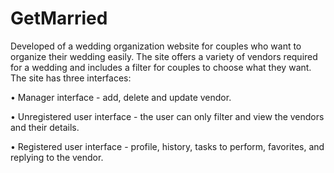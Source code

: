# GetMarried
Developed of a wedding organization website for couples who want to organize their wedding easily.
The site offers a variety of vendors required for a wedding and includes a filter for couples to choose what they want. 
The site has three interfaces:

• Manager interface - add, delete and update vendor.

• Unregistered user interface - the user can only filter and view the vendors and their details.

• Registered user interface - profile, history, tasks to perform, favorites, and replying to the vendor.
